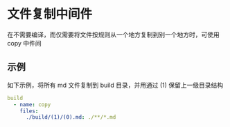 # 文件复制中间件
在不需要编译，而仅需要将文件按规则从一个地方复制到别一个地方时，可使用 copy 中件间

## 示例

如下示例，将所有 md 文件复制到 build 目录，并用通过 (1) 保留上一级目录结构

```yml
build
  - name: copy
    files:
      ./build/(1)/(0).md: ./**/*.md
```
